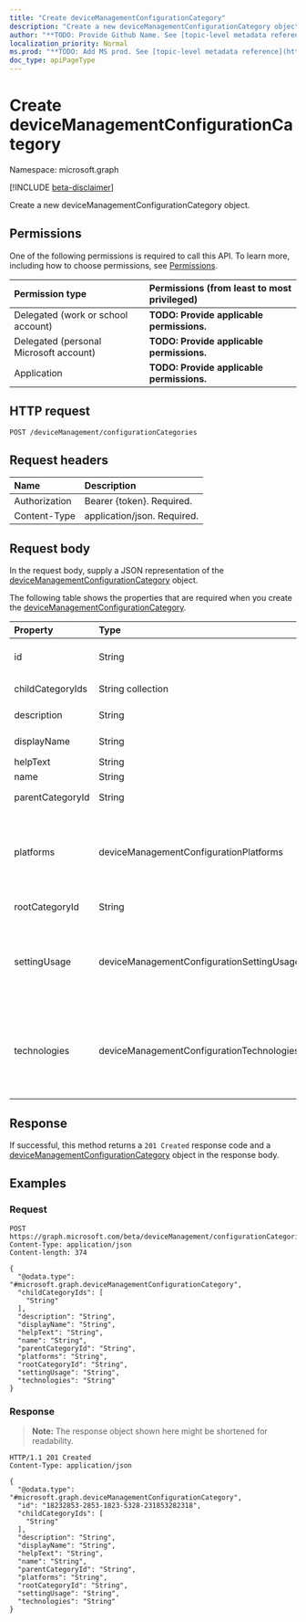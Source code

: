 ```yaml
---
title: "Create deviceManagementConfigurationCategory"
description: "Create a new deviceManagementConfigurationCategory object."
author: "**TODO: Provide Github Name. See [topic-level metadata reference](https://msgo.azurewebsites.net/add/document/guidelines/metadata.html#topic-level-metadata)**"
localization_priority: Normal
ms.prod: "**TODO: Add MS prod. See [topic-level metadata reference](https://msgo.azurewebsites.net/add/document/guidelines/metadata.html#topic-level-metadata)**"
doc_type: apiPageType
---
```


# Create deviceManagementConfigurationCategory
Namespace: microsoft.graph

[!INCLUDE [beta-disclaimer](../../includes/beta-disclaimer.md)]

Create a new deviceManagementConfigurationCategory object.

## Permissions
One of the following permissions is required to call this API. To learn more, including how to choose permissions, see [Permissions](/graph/permissions-reference).

|Permission type|Permissions (from least to most privileged)|
|:---|:---|
|Delegated (work or school account)|**TODO: Provide applicable permissions.**|
|Delegated (personal Microsoft account)|**TODO: Provide applicable permissions.**|
|Application|**TODO: Provide applicable permissions.**|

## HTTP request

<!-- {
  "blockType": "ignored"
}
-->
``` http
POST /deviceManagement/configurationCategories
```

## Request headers
|Name|Description|
|:---|:---|
|Authorization|Bearer {token}. Required.|
|Content-Type|application/json. Required.|

## Request body
In the request body, supply a JSON representation of the [deviceManagementConfigurationCategory](../resources/devicemanagementconfigurationcategory.md) object.

The following table shows the properties that are required when you create the [deviceManagementConfigurationCategory](../resources/devicemanagementconfigurationcategory.md).

|Property|Type|Description|
|:---|:---|:---|
|id|String|**TODO: Add Description** Inherited from [entity](../resources/entity.md)|
|childCategoryIds|String collection|List of child ids of the category.|
|description|String|Description of the item|
|displayName|String|Display name of the item|
|helpText|String|Help text of the item|
|name|String|Name of the item|
|parentCategoryId|String|Parent id of the category.|
|platforms|deviceManagementConfigurationPlatforms|Platforms types, which settings in the category have. Possible values are: `none`, `macOS`, `windows10X`, `windows10`.|
|rootCategoryId|String|Root id of the category.|
|settingUsage|deviceManagementConfigurationSettingUsage|Indicates that the category contains settings that are used for Compliance or Configuration. Possible values are: `none`, `configuration`.|
|technologies|deviceManagementConfigurationTechnologies|Technologies types, which settings in the category have. Possible values are: `none`, `mdm`, `windows10XManagement`, `configManager`, `microsoftSense`.|



## Response

If successful, this method returns a `201 Created` response code and a [deviceManagementConfigurationCategory](../resources/devicemanagementconfigurationcategory.md) object in the response body.

## Examples

### Request
<!-- {
  "blockType": "request",
  "name": "create_devicemanagementconfigurationcategory_from_"
}
-->
``` http
POST https://graph.microsoft.com/beta/deviceManagement/configurationCategories
Content-Type: application/json
Content-length: 374

{
  "@odata.type": "#microsoft.graph.deviceManagementConfigurationCategory",
  "childCategoryIds": [
    "String"
  ],
  "description": "String",
  "displayName": "String",
  "helpText": "String",
  "name": "String",
  "parentCategoryId": "String",
  "platforms": "String",
  "rootCategoryId": "String",
  "settingUsage": "String",
  "technologies": "String"
}
```


### Response
>**Note:** The response object shown here might be shortened for readability.
<!-- {
  "blockType": "response",
  "truncated": true,
  "@odata.type": "microsoft.graph.deviceManagementConfigurationCategory"
}
-->
``` http
HTTP/1.1 201 Created
Content-Type: application/json

{
  "@odata.type": "#microsoft.graph.deviceManagementConfigurationCategory",
  "id": "18232853-2853-1823-5328-231853282318",
  "childCategoryIds": [
    "String"
  ],
  "description": "String",
  "displayName": "String",
  "helpText": "String",
  "name": "String",
  "parentCategoryId": "String",
  "platforms": "String",
  "rootCategoryId": "String",
  "settingUsage": "String",
  "technologies": "String"
}
```

